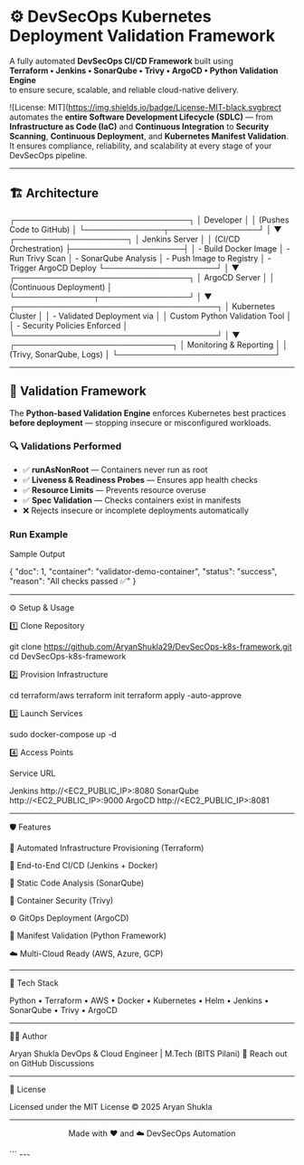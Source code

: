<p align="center">

# ⚙️ **DevSecOps Kubernetes Deployment Validation Framework**

A fully automated **DevSecOps CI/CD Framework** built using  
**Terraform • Jenkins • SonarQube • Trivy • ArgoCD • Python Validation Engine**  
to ensure secure, scalable, and reliable cloud-native delivery.

![License: MIT](https://img.shields.io/badge/License-MIT-black.svgbrect automates the **entire Software Development Lifecycle (SDLC)** — from **Infrastructure as Code (IaC)** and **Continuous Integration** to **Security Scanning**, **Continuous Deployment**, and **Kubernetes Manifest Validation**.  
It ensures compliance, reliability, and scalability at every stage of your DevSecOps pipeline.

---

## 🏗️ Architecture

┌───────────────────────────────┐
                │          Developer            │
                │  (Pushes Code to GitHub)      │
                └──────────────┬────────────────┘
                               │
                               ▼
                    ┌────────────────────┐
                    │   Jenkins Server   │
                    │ (CI/CD Orchestration)
                    ├────────────────────┤
                    │  - Build Docker Image
                    │  - Run Trivy Scan
                    │  - SonarQube Analysis
                    │  - Push Image to Registry
                    │  - Trigger ArgoCD Deploy
                    └────────────────────┘
                               │
                               ▼
          ┌───────────────────────────────┐
          │        ArgoCD Server          │
          │ (Continuous Deployment)       │
          └──────────────┬────────────────┘
                         │
                         ▼
         ┌────────────────────────────────────┐
         │       Kubernetes Cluster           │
         │  - Validated Deployment via        │
         │    Custom Python Validation Tool   │
         │  - Security Policies Enforced      │
         └────────────────────────────────────┘
                         │
                         ▼
       ┌────────────────────────────┐
       │   Monitoring & Reporting   │
       │  (Trivy, SonarQube, Logs)  │
       └────────────────────────────┘

---

## 🧩 Validation Framework

The **Python-based Validation Engine** enforces Kubernetes best practices **before deployment** — stopping insecure or misconfigured workloads.

### 🔍 Validations Performed
- ✅ **runAsNonRoot** — Containers never run as root  
- ✅ **Liveness & Readiness Probes** — Ensures app health checks  
- ✅ **Resource Limits** — Prevents resource overuse  
- ✅ **Spec Validation** — Checks containers exist in manifests  
- ❌ Rejects insecure or incomplete deployments automatically  

### **Run Example**

Sample Output
 
{
  "doc": 1,
  "container": "validator-demo-container",
  "status": "success",
  "reason": "All checks passed ✅"
}
 
 
---
 
⚙️ Setup & Usage
 
1️⃣ Clone Repository
 
git clone https://github.com/AryanShukla29/DevSecOps-k8s-framework.git
cd DevSecOps-k8s-framework
 
2️⃣ Provision Infrastructure
 
cd terraform/aws
terraform init
terraform apply -auto-approve
 
3️⃣ Launch Services
 
sudo docker-compose up -d
 
4️⃣ Access Points
 
Service URL
 
Jenkins http://<EC2_PUBLIC_IP>:8080
SonarQube http://<EC2_PUBLIC_IP>:9000
ArgoCD http://<EC2_PUBLIC_IP>:8081
 
 
 
---
 
🛡️ Features
 
🚀 Automated Infrastructure Provisioning (Terraform)
 
🔄 End-to-End CI/CD (Jenkins + Docker)
 
🧩 Static Code Analysis (SonarQube)
 
🧠 Container Security (Trivy)
 
⚙️ GitOps Deployment (ArgoCD)
 
🧾 Manifest Validation (Python Framework)
 
☁️ Multi-Cloud Ready (AWS, Azure, GCP)
 
 
 
---
 
🧠 Tech Stack
 
Python • Terraform • AWS • Docker • Kubernetes • Helm • Jenkins • SonarQube • Trivy • ArgoCD
 
 
---
 
👨‍💻 Author
 
Aryan Shukla
DevOps & Cloud Engineer | M.Tech (BITS Pilani)
📧 Reach out on GitHub Discussions
 
 
---
 
📜 License
 
 
Licensed under the MIT License © 2025 Aryan Shukla
 
 
---
 
<p align="center">
Made with ❤️ and ☁️ DevSecOps Automation
</p>
```
---
